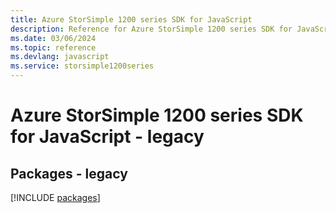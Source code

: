 ```yaml
---
title: Azure StorSimple 1200 series SDK for JavaScript
description: Reference for Azure StorSimple 1200 series SDK for JavaScript
ms.date: 03/06/2024
ms.topic: reference
ms.devlang: javascript
ms.service: storsimple1200series
---
```

# Azure StorSimple 1200 series SDK for JavaScript - legacy
## Packages - legacy
[!INCLUDE [packages](storsimple-1200-series-index.md)]